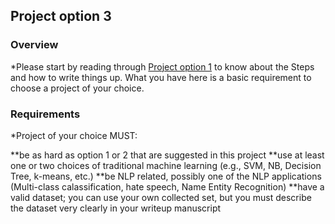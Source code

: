 ## Project option 3

### Overview

*Please start by reading through [Project option 1](project_personality.md) to know about the Steps and how to write things up. What you have here is a basic requirement to choose a project of your choice. 

### Requirements

*Project of your choice MUST:

**be as hard as option 1 or 2 that are suggested in this project
**use at least one or two choices of traditional machine learning (e.g., SVM, NB, Decision Tree, k-means, etc.)
**be NLP related, possibly one of the NLP applications (Multi-class calassification, hate speech, Name Entity Recognition)
**have a valid dataset; you can use your own collected set, but you must describe the dataset very clearly in your writeup manuscript


